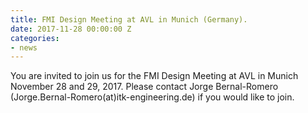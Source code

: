 ```yaml
---
title: FMI Design Meeting at AVL in Munich (Germany).
date: 2017-11-28 00:00:00 Z
categories:
- news
---
```


You are invited to join us for the FMI Design Meeting at AVL in Munich November 28 and 29, 2017. Please contact Jorge Bernal-Romero (Jorge.Bernal-Romero(at)itk-engineering.de) if you would like to join.


